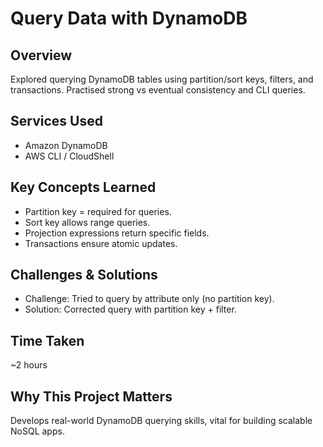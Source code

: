 # Query Data with DynamoDB

## Overview
Explored querying DynamoDB tables using partition/sort keys, filters, and transactions. Practised strong vs eventual consistency and CLI queries.

## Services Used
- Amazon DynamoDB  
- AWS CLI / CloudShell  

## Key Concepts Learned
- Partition key = required for queries.  
- Sort key allows range queries.  
- Projection expressions return specific fields.  
- Transactions ensure atomic updates.  

## Challenges & Solutions
- Challenge: Tried to query by attribute only (no partition key).  
- Solution: Corrected query with partition key + filter.  

## Time Taken
~2 hours  

## Why This Project Matters
Develops real-world DynamoDB querying skills, vital for building scalable NoSQL apps.
